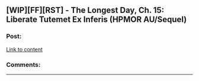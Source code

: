 ## [WIP][FF][RST] - The Longest Day, Ch. 15: Liberate Tutemet Ex Inferis (HPMOR AU/Sequel)

### Post:

[Link to content](https://www.fanfiction.net/s/12825305/15/The-Longest-Day)

### Comments:

---

